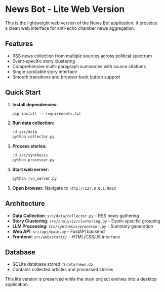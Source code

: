 # News Bot - Lite Web Version

This is the lightweight web version of the News Bot application. It provides a clean web interface for anti-echo chamber news aggregation.

## Features
- RSS news collection from multiple sources across political spectrum
- Event-specific story clustering  
- Comprehensive multi-paragraph summaries with source citations
- Single scrollable story interface
- Smooth transitions and browser back button support

## Quick Start

1. **Install dependencies:**
   ```bash
   pip install -r requirements.txt
   ```

2. **Run data collection:**
   ```bash
   cd src/data
   python collector.py
   ```

3. **Process stories:**
   ```bash
   cd src/synthesis
   python processor.py
   ```

4. **Start web server:**
   ```bash
   python run_server.py
   ```

5. **Open browser:**
   Navigate to `http://127.0.0.1:8003`

## Architecture
- **Data Collection**: `src/data/collector.py` - RSS news gathering
- **Story Clustering**: `src/analysis/clustering.py` - Event-specific grouping
- **LLM Processing**: `src/synthesis/processor.py` - Summary generation
- **Web API**: `src/api/main.py` - FastAPI backend
- **Frontend**: `src/web/static/` - HTML/CSS/JS interface

## Database
- SQLite database stored in `data/news.db`
- Contains collected articles and processed stories

This lite version is preserved while the main project evolves into a desktop application.